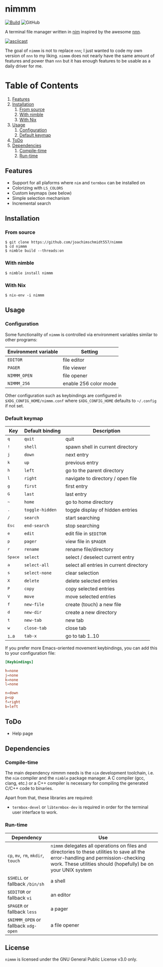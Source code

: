 # nimmm

[![Build](https://github.com/joachimschmidt557/nimmm/actions/workflows/build.yml/badge.svg)](https://github.com/joachimschmidt557/nimmm/actions/workflows/build.yml)
![GitHub](https://img.shields.io/github/license/joachimschmidt557/nimmm.svg)

A terminal file manager written in [nim](https://nim-lang.org/)
inspired by the awesome [nnn](https://github.com/jarun/nnn).

[![asciicast](https://asciinema.org/a/aEEz3wkiAvjx2vlBZbQqxOga3.svg)](https://asciinema.org/a/aEEz3wkiAvjx2vlBZbQqxOga3)

The goal of `nimmm` is not to replace `nnn`; I just wanted to code my own
version of `nnn` to my liking. `nimmm` does not nearly have the same amount of
features and power than `nnn` but it has enough features to be usable as a daily
driver for me.

# Table of Contents

1. [Features](#features)
2. [Installation](#installation)
    1. [From source](#source)
    2. [With nimble](#nimble)
    3. [With Nix](#nix)
3. [Usage](#usage)
    1. [Configuration](#configuration)
    2. [Default keymap](#keymaps)
4. [ToDo](#todo)
5. [Dependencies](#dependencies)
    1. [Compile-time](#compile-time)
    2. [Run-time](#run-time)

## Features

* Support for all plaforms where `nim` and `termbox` can be installed on
* Colorizing with `LS_COLORS`
* Custom keymaps (see below)
* Simple selection mechanism
* Incremental search

## Installation

### From source <a name="source"></a>

```shell
$ git clone https://github.com/joachimschmidt557/nimmm
$ cd nimmm
$ nimble build --threads:on
```

### With nimble <a name="nimble"></a>

```shell
$ nimble install nimmm
```

### With Nix <a name="nix"></a>

```shell
$ nix-env -i nimmm
```

## Usage

### Configuration

Some functionality of `nimmm` is controlled via environment variables
similar to other programs:

| Environment variable | Setting |
| --- | --- |
| `EDITOR` | file editor |
| `PAGER` | file viewer |
| `NIMMM_OPEN` | file opener |
| `NIMMM_256` | enable 256 color mode |

Other configuration such as keybindings are configured in
`$XDG_CONFIG_HOME/nimmm.conf` where `$XDG_CONFIG_HOME` defaults to
`~/.config` if not set.

### Default keymap <a name="keymaps"></a>

| Key | Default binding | Description |
| --- | --- | --- |
| <kbd>q</kbd> | `quit` | quit |
| <kbd>!</kbd> | `shell` | spawn shell in current directory |
| <kbd>j</kbd> | `down` | next entry |
| <kbd>k</kbd> | `up` | previous entry |
| <kbd>h</kbd> | `left` | go to the parent directory |
| <kbd>l</kbd> | `right` | navigate to directory / open file |
| <kbd>g</kbd> | `first` | first entry |
| <kbd>G</kbd> | `last` | last entry |
| <kbd>~</kbd> | `home` | go to home directory |
| <kbd>.</kbd> | `toggle-hidden` | toggle display of hidden entries |
| <kbd>/</kbd> | `search` | start searching |
| <kbd>Esc</kbd> | `end-search` | stop searching |
| <kbd>e</kbd> | `edit` | edit file in `$EDITOR` |
| <kbd>p</kbd> | `pager` | view file in `$PAGER` |
| <kbd>r</kbd> | `rename` | rename file/directory |
| <kbd>Space</kbd> | `select` | select / deselect current entry |
| <kbd>a</kbd> | `select-all` | select all entries in current directory |
| <kbd>s</kbd> | `select-none` | clear selection |
| <kbd>X</kbd> | `delete` | delete selected entries |
| <kbd>P</kbd> | `copy` | copy selected entries |
| <kbd>V</kbd> | `move` | move selected entries |
| <kbd>f</kbd> | `new-file` | create (touch) a new file |
| <kbd>d</kbd> | `new-dir` | create a new directory |
| <kbd>t</kbd> | `new-tab` | new tab |
| <kbd>w</kbd> | `close-tab` | close tab |
| <kbd>1</kbd>..<kbd>0</kbd> | `tab-x` | go to tab 1..10 |

If you prefer more Emacs-oriented movement keybindings, you can add
this to your configuration file:

``` toml
[Keybindings]

h=none
j=none
k=none
l=none

n=down
p=up
f=right
b=left
```

## ToDo

* Help page

## Dependencies

### Compile-time

The main dependency nimmm needs is the `nim` development toolchain, i.e. the
`nim` compiler and the `nimble` package manager. A C compiler (gcc, clang, etc.)
or a C++ compiler is necessary for compiling the generated C/C++ code to
binaries.

Apart from that, these libraries are required:

* `termbox-devel` or `libtermbox-dev` is required in order
for the terminal user interface to work.

### Run-time

| Dependency | Use |
| --- | --- |
| `cp`, `mv`, `rm`, `mkdir`, `touch` | `nimmm` delegates all operations on files and directories to these utilities to save all the error-handling and permission-checking work. These utilities should (hopefully) be on your UNIX system |
| `$SHELL` or fallback `/bin/sh` | a shell |
| `$EDITOR` or fallback `vi` | an editor |
| `$PAGER` or fallback `less` | a pager |
| `$NIMMM_OPEN` or fallback `xdg-open` | a file opener |


## License

`nimmm` is licensed under the GNU General Public License v3.0 only.
